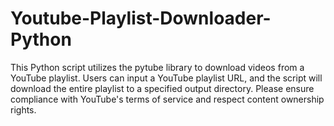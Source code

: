 # Youtube-Playlist-Downloader-Python
This Python script utilizes the pytube library to download videos from a YouTube playlist. Users can input a YouTube playlist URL, and the script will download the entire playlist to a specified output directory. Please ensure compliance with YouTube's terms of service and respect content ownership rights.
